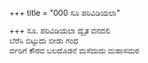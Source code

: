 +++
title = "000 ಸೂ ಪರಿವಿಡಿಯಲಾ"

+++
ಸೂ. ಪರಿವಿಡಿಯಲಾ ದ್ವೈತ ವನದಲಿ  
ಬೆರೆಸಿ ಬಿಟ್ಟುದು ಬೀಡು ಗಂಧ  
ರ್ವರಿಗೆ ಕೌರವ ಬಲದೊಡನೆ ಮಸೆದುದು ಮಹಾಸಮರ
